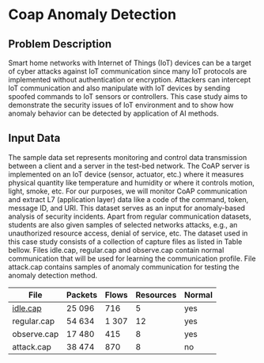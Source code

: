 # Coap Anomaly Detection

## Problem Description
Smart home networks with Internet of Things (IoT) devices can be a target of cyber attacks against IoT communication since many IoT protocols are implemented without authentication or encryption. Attackers can intercept IoT communication and also manipulate with IoT devices by sending spoofed commands to IoT sensors or controllers. This case study aims to demonstrate the security issues of IoT environment and to show how anomaly behavior can be detected by application of AI methods.

## Input Data

The sample data set represents monitoring and control data transmission between a client and a server in the test-bed network. The CoAP server is implemented on an IoT device (sensor, actuator, etc.) where it measures physical quantity like temperature and humidity or where it controls motion, light, smoke, etc. For our purposes, we will monitor CoAP communication and extract L7 (application layer) data like a code of the command, token, message ID, and URI. This dataset serves as an input for anomaly-based analysis of security incidents. Apart from regular communication datasets, students are also given samples of selected networks attacks, e.g., an unauthorized resource access, denial of service, etc. The dataset used in this case study consists of a collection of capture files as listed in Table bellow. Files idle.cap, regular.cap and observe.cap contain normal communication that will be used for learning the communication profile. File attack.cap contains samples of anomaly communication for testing the anomaly detection method.

| File | Packets | Flows | Resources | Normal |
|---|---|---|---|---|
|[idle.cap](./CoapProfiling/SampleData/idle.pcapng)       | 25 096   | 716     |  5     |   yes |
|regular.cap  | 54 634   | 1 307  | 12   |   yes  |
|observe.cap | 17 480   | 415    |  8     |   yes  |  
|attack.cap   | 38 474    | 870     |  8     |  no  | 

